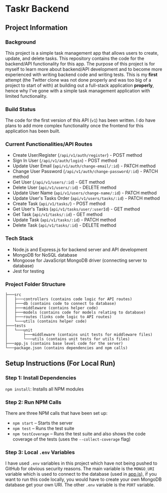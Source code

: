 # Taskr Backend

## Project Information

### Background
This project is a simple task management app that allows users to create, update, and delete tasks. This repository contains the code for the backend/API functionality for this app. The purpose of this project is for myself to learn more about backend/API development and to become more experienced with writing backend code and writing tests. This is my **first** attempt (the Twitter clone was not done properly and was too big of a project to start of with) at building out a full-stack application **properly**, hence why I've gone with a simple task management application with limited functionality.

### Build Status
The code for the first version of this API (`v1`) has been written. I do have plans to add more complex functionality once the frontend for this application has been built.

### Current Functionalities/API Routes
- Create User/Register (`/api/v1/auth/register`) - POST method
- Sign In User (`/api/v1/auth/login`) - POST method
- Update User Email (`api/v1/auth/change-email/:id`) - PATCH method
- Change User Password (`/api/v1/auth/change-password/:id`) - PATCH method
- Get User (`/api/v1/users/:id`) - GET method
- Delete User (`api/v1/users/:id`) - DELETE method
- Update User Name (`api/v1/users/change-name/:id`) - PATCH method
- Update User's Tasks Order (`api/v1/users/tasks/:id`) - PATCH method
- Create Task (`api/v1/tasks/`) - POST method
- Get User's Tasks (`api/v1/tasks/user/:userId`) - GET method
- Get Task (`api/v1/tasks/:id`) - GET method
- Update Task (`api/v1/tasks/:id`) - PATCH method
- Delete Task (`api/v1/tasks/:id`) - DELETE method

### Tech Stack
- Node.js and Express.js for backend server and API development
- MongoDB for NoSQL database
- Mongoose for JavaScript MongoDB driver (connecting server to database)
- Jest for testing

### Project Folder Structure
```
├───src
│   ├───controllers (contains code logic for API routes)
│   ├───db (contains code to connect to database)
│   ├───middleware (contains helper code)
│   ├───models (contains code for models relating to database)
│   ├───routes (links code logic to API routes)
│   └───utils (contains helper code)
├───tests
│   └───unit
│       ├───middleware (contains unit tests for middleware files)
│       └───utils (contains unit tests for utils files)
├───app.js (contains base level code for the server)
└───package.json (contains dependencies and npm calls)
```

## Setup Instructions (For Local Run)

### Step 1: Install Dependencies
`npm install`: Installs all NPM modules

### Step 2: Run NPM Calls
There are three NPM calls that have been set up:
- `npm start` – Starts the server
- `npm test` – Runs the test suite
- `npm testCoverage` – Runs the test suite and also shows the code coverage of the tests (uses the `--collect-coverage` flag)

### Step 3: Local `.env` Variables
I have used `.env` variables in this project which have not being pushed to GitHub for obvious security reasons. The main variable is the `MONGO_URI` variable which is used to connect to the database (used in [app.js](./app.js)), if you want to run this code locally, you would have to create your own MongoDB database get your own URI. The other `.env` variable is the `PORT` variable.

